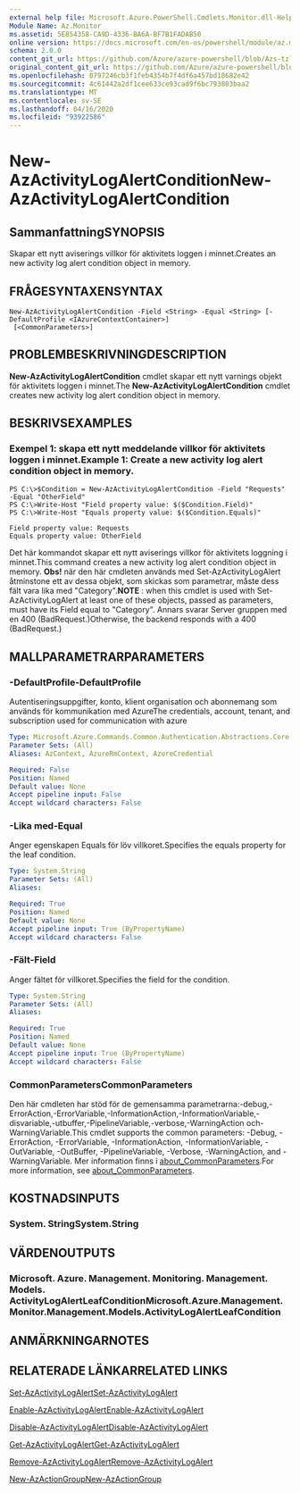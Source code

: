 ```yaml
---
external help file: Microsoft.Azure.PowerShell.Cmdlets.Monitor.dll-Help.xml
Module Name: Az.Monitor
ms.assetid: 5E854358-CA9D-4336-BA6A-BF7B1FADAB50
online version: https://docs.microsoft.com/en-us/powershell/module/az.monitor/new-azactivitylogalertcondition
schema: 2.0.0
content_git_url: https://github.com/Azure/azure-powershell/blob/Azs-tzl/src/Monitor/Monitor/help/New-AzActivityLogAlertCondition.md
original_content_git_url: https://github.com/Azure/azure-powershell/blob/Azs-tzl/src/Monitor/Monitor/help/New-AzActivityLogAlertCondition.md
ms.openlocfilehash: 0797246cb3f1feb4354b7f4df6a457bd18682e42
ms.sourcegitcommit: 4c61442a2df1cee633ce93cad9f6bc793803baa2
ms.translationtype: MT
ms.contentlocale: sv-SE
ms.lasthandoff: 04/16/2020
ms.locfileid: "93922586"
---
```

# <span data-ttu-id="1ea69-101">New-AzActivityLogAlertCondition</span><span class="sxs-lookup"><span data-stu-id="1ea69-101">New-AzActivityLogAlertCondition</span></span>

## <span data-ttu-id="1ea69-102">Sammanfattning</span><span class="sxs-lookup"><span data-stu-id="1ea69-102">SYNOPSIS</span></span>
<span data-ttu-id="1ea69-103">Skapar ett nytt aviserings villkor för aktivitets loggen i minnet.</span><span class="sxs-lookup"><span data-stu-id="1ea69-103">Creates an new activity log alert condition object in memory.</span></span>

## <span data-ttu-id="1ea69-104">FRÅGESYNTAXEN</span><span class="sxs-lookup"><span data-stu-id="1ea69-104">SYNTAX</span></span>

```
New-AzActivityLogAlertCondition -Field <String> -Equal <String> [-DefaultProfile <IAzureContextContainer>]
 [<CommonParameters>]
```

## <span data-ttu-id="1ea69-105">PROBLEMBESKRIVNING</span><span class="sxs-lookup"><span data-stu-id="1ea69-105">DESCRIPTION</span></span>
<span data-ttu-id="1ea69-106">**New-AzActivityLogAlertCondition** cmdlet skapar ett nytt varnings objekt för aktivitets loggen i minnet.</span><span class="sxs-lookup"><span data-stu-id="1ea69-106">The **New-AzActivityLogAlertCondition** cmdlet creates new activity log alert condition object in memory.</span></span>

## <span data-ttu-id="1ea69-107">BESKRIVS</span><span class="sxs-lookup"><span data-stu-id="1ea69-107">EXAMPLES</span></span>

### <span data-ttu-id="1ea69-108">Exempel 1: skapa ett nytt meddelande villkor för aktivitets loggen i minnet.</span><span class="sxs-lookup"><span data-stu-id="1ea69-108">Example 1: Create a new activity log alert condition object in memory.</span></span>
```
PS C:\>$Condition = New-AzActivityLogAlertCondition -Field "Requests" -Equal "OtherField"
PS C:\>Write-Host "Field property value: $($Condition.Field)"
PS C:\>Write-Host "Equals property value: $($Condition.Equals)"

Field property value: Requests
Equals property value: OtherField
```

<span data-ttu-id="1ea69-109">Det här kommandot skapar ett nytt aviserings villkor för aktivitets loggning i minnet.</span><span class="sxs-lookup"><span data-stu-id="1ea69-109">This command creates a new activity log alert condition object in memory.</span></span>
<span data-ttu-id="1ea69-110">**Obs!** när den här cmdleten används med Set-AzActivityLogAlert åtminstone ett av dessa objekt, som skickas som parametrar, måste dess fält vara lika med "Category".</span><span class="sxs-lookup"><span data-stu-id="1ea69-110">**NOTE** : when this cmdlet is used with Set-AzActivityLogAlert at least one of these objects, passed as parameters, must have its Field equal to "Category".</span></span> <span data-ttu-id="1ea69-111">Annars svarar Server gruppen med en 400 (BadRequest.)</span><span class="sxs-lookup"><span data-stu-id="1ea69-111">Otherwise, the backend responds with a 400 (BadRequest.)</span></span>

## <span data-ttu-id="1ea69-112">MALLPARAMETRAR</span><span class="sxs-lookup"><span data-stu-id="1ea69-112">PARAMETERS</span></span>

### <span data-ttu-id="1ea69-113">-DefaultProfile</span><span class="sxs-lookup"><span data-stu-id="1ea69-113">-DefaultProfile</span></span>
<span data-ttu-id="1ea69-114">Autentiseringsuppgifter, konto, klient organisation och abonnemang som används för kommunikation med Azure</span><span class="sxs-lookup"><span data-stu-id="1ea69-114">The credentials, account, tenant, and subscription used for communication with azure</span></span>

```yaml
Type: Microsoft.Azure.Commands.Common.Authentication.Abstractions.Core.IAzureContextContainer
Parameter Sets: (All)
Aliases: AzContext, AzureRmContext, AzureCredential

Required: False
Position: Named
Default value: None
Accept pipeline input: False
Accept wildcard characters: False
```

### <span data-ttu-id="1ea69-115">-Lika med</span><span class="sxs-lookup"><span data-stu-id="1ea69-115">-Equal</span></span>
<span data-ttu-id="1ea69-116">Anger egenskapen Equals för löv villkoret.</span><span class="sxs-lookup"><span data-stu-id="1ea69-116">Specifies the equals property for the leaf condition.</span></span>

```yaml
Type: System.String
Parameter Sets: (All)
Aliases:

Required: True
Position: Named
Default value: None
Accept pipeline input: True (ByPropertyName)
Accept wildcard characters: False
```

### <span data-ttu-id="1ea69-117">-Fält</span><span class="sxs-lookup"><span data-stu-id="1ea69-117">-Field</span></span>
<span data-ttu-id="1ea69-118">Anger fältet för villkoret.</span><span class="sxs-lookup"><span data-stu-id="1ea69-118">Specifies the field for the condition.</span></span>

```yaml
Type: System.String
Parameter Sets: (All)
Aliases:

Required: True
Position: Named
Default value: None
Accept pipeline input: True (ByPropertyName)
Accept wildcard characters: False
```

### <span data-ttu-id="1ea69-119">CommonParameters</span><span class="sxs-lookup"><span data-stu-id="1ea69-119">CommonParameters</span></span>
<span data-ttu-id="1ea69-120">Den här cmdleten har stöd för de gemensamma parametrarna:-debug,-ErrorAction,-ErrorVariable,-InformationAction,-InformationVariable,-disvariable,-utbuffer,-PipelineVariable,-verbose,-WarningAction och-WarningVariable.</span><span class="sxs-lookup"><span data-stu-id="1ea69-120">This cmdlet supports the common parameters: -Debug, -ErrorAction, -ErrorVariable, -InformationAction, -InformationVariable, -OutVariable, -OutBuffer, -PipelineVariable, -Verbose, -WarningAction, and -WarningVariable.</span></span> <span data-ttu-id="1ea69-121">Mer information finns i [about_CommonParameters](http://go.microsoft.com/fwlink/?LinkID=113216).</span><span class="sxs-lookup"><span data-stu-id="1ea69-121">For more information, see [about_CommonParameters](http://go.microsoft.com/fwlink/?LinkID=113216).</span></span>

## <span data-ttu-id="1ea69-122">KOSTNADS</span><span class="sxs-lookup"><span data-stu-id="1ea69-122">INPUTS</span></span>

### <span data-ttu-id="1ea69-123">System. String</span><span class="sxs-lookup"><span data-stu-id="1ea69-123">System.String</span></span>

## <span data-ttu-id="1ea69-124">VÄRDEN</span><span class="sxs-lookup"><span data-stu-id="1ea69-124">OUTPUTS</span></span>

### <span data-ttu-id="1ea69-125">Microsoft. Azure. Management. Monitoring. Management. Models. ActivityLogAlertLeafCondition</span><span class="sxs-lookup"><span data-stu-id="1ea69-125">Microsoft.Azure.Management.Monitor.Management.Models.ActivityLogAlertLeafCondition</span></span>

## <span data-ttu-id="1ea69-126">ANMÄRKNINGAR</span><span class="sxs-lookup"><span data-stu-id="1ea69-126">NOTES</span></span>

## <span data-ttu-id="1ea69-127">RELATERADE LÄNKAR</span><span class="sxs-lookup"><span data-stu-id="1ea69-127">RELATED LINKS</span></span>

[<span data-ttu-id="1ea69-128">Set-AzActivityLogAlert</span><span class="sxs-lookup"><span data-stu-id="1ea69-128">Set-AzActivityLogAlert</span></span>](./Set-AzActivityLogAlert.md)

[<span data-ttu-id="1ea69-129">Enable-AzActivityLogAlert</span><span class="sxs-lookup"><span data-stu-id="1ea69-129">Enable-AzActivityLogAlert</span></span>](./Enable-AzActivityLogAlert.md)

[<span data-ttu-id="1ea69-130">Disable-AzActivityLogAlert</span><span class="sxs-lookup"><span data-stu-id="1ea69-130">Disable-AzActivityLogAlert</span></span>](./Disable-AzActivityLogAlert.md)

[<span data-ttu-id="1ea69-131">Get-AzActivityLogAlert</span><span class="sxs-lookup"><span data-stu-id="1ea69-131">Get-AzActivityLogAlert</span></span>](./Get-AzActivityLogAlert.md)

[<span data-ttu-id="1ea69-132">Remove-AzActivityLogAlert</span><span class="sxs-lookup"><span data-stu-id="1ea69-132">Remove-AzActivityLogAlert</span></span>](./Remove-AzActivityLogAlert.md)

[<span data-ttu-id="1ea69-133">New-AzActionGroup</span><span class="sxs-lookup"><span data-stu-id="1ea69-133">New-AzActionGroup</span></span>](./Get-AzActionGroup.md)
